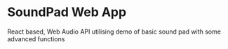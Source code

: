 # SoundPad Web App
React based, Web Audio API utilising demo of basic sound pad with some advanced functions
